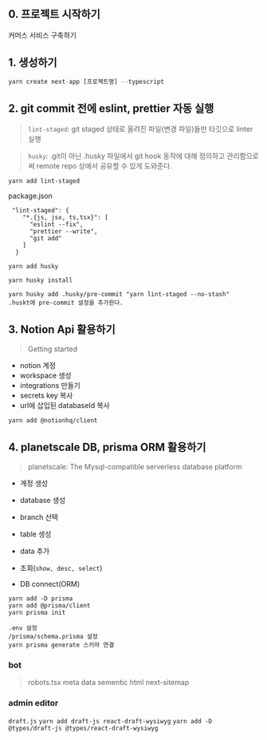 ## 0. 프로젝트 시작하기

커머스 서비스 구축하기

## 1. 생성하기

```js
yarn create next-app [프로젝트명] --typescript
```

## 2. git commit 전에 eslint, prettier 자동 실행

> `lint-staged`: git staged 상태로 올려진 파일(변경 파일)들만 타깃으로 linter 실행

> `husky`: .git이 아닌 .husky 파일에서 git hook 동작에 대해 정의하고 관리함으로써 remote repo 상에서 공유할 수 있게 도와준다.

```
yarn add lint-staged
```

package.json

```
 "lint-staged": {
    "*.{js, jsx, ts,tsx}": [
      "eslint --fix",
      "prettier --write",
      "git add"
    ]
  }
```

```
yarn add husky

yarn husky install

yarn husky add .husky/pre-commit "yarn lint-staged --no-stash"
.huskt에 pre-commit 설정을 추가한다.
```

## 3. Notion Api 활용하기

> Getting started

- notion 계정
- workspace 생성
- integrations 만들기
- secrets key 복사
- url에 삽입된 databaseId 복사

```
yarn add @notionhq/client
```

## 4. planetscale DB, prisma ORM 활용하기

> planetscale: The Mysql-compatible serverless database platform

- 계정 생성
- database 생성
- branch 선택
- table 생성
- data 추가
- 조회(`show, desc, select`)

- DB connect(ORM)

```
yarn add -D prisma
yarn add @prisma/client
yarn prisma init

```

```
.env 설정
/prisma/schema.prisma 설정
yarn prisma generate 스키마 연결
```

### bot

> robots.tsx
> meta data
> sementic html
> next-sitemap

### admin editor

`draft.js`
`yarn add draft-js react-draft-wysiwyg`
`yarn add -D @types/draft-js @types/react-draft-wysiwyg`
